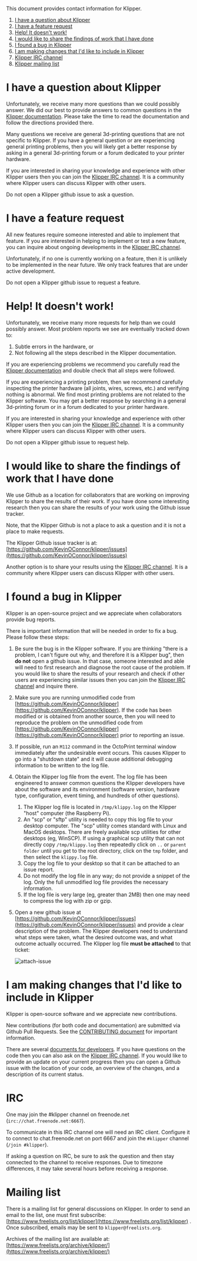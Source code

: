 This document provides contact information for Klipper.

1. [I have a question about Klipper](#i-have-a-question-about-klipper)
2. [I have a feature request](#i-have-a-feature-request)
3. [Help! It doesn't work!](#help-it-doesnt-work)
4. [I would like to share the findings of work that I have done](#i-would-like-to-share-the-findings-of-work-that-i-have-done)
5. [I found a bug in Klipper](#i-found-a-bug-in-klipper)
6. [I am making changes that I'd like to include in Klipper](#i-am-making-changes-that-id-like-to-include-in-klipper)
7. [Klipper IRC channel](#irc)
8. [Klipper mailing list](#mailing-list)

I have a question about Klipper
===============================

Unfortunately, we receive many more questions than we could possibly
answer. We did our best to provide answers to common questions in the
[Klipper documentation](Overview.md). Please take the time to read the
documentation and follow the directions provided there.

Many questions we receive are general 3d-printing questions that are
not specific to Klipper. If you have a general question or are
experiencing general printing problems, then you will likely get a
better response by asking in a general 3d-printing forum or a forum
dedicated to your printer hardware.

If you are interested in sharing your knowledge and experience with
other Klipper users then you can join the
[Klipper IRC channel](#irc). It is a community where Klipper users can
discuss Klipper with other users.

Do not open a Klipper github issue to ask a question.

I have a feature request
========================

All new features require someone interested and able to implement that
feature. If you are interested in helping to implement or test a new
feature, you can inquire about ongoing developments in the
[Klipper IRC channel](#irc).

Unfortunately, if no one is currently working on a feature, then it is
unlikely to be implemented in the near future. We only track features
that are under active development.

Do not open a Klipper github issue to request a feature.

Help! It doesn't work!
======================

Unfortunately, we receive many more requests for help than we could
possibly answer. Most problem reports we see are eventually tracked
down to:
1. Subtle errors in the hardware, or
2. Not following all the steps described in the Klipper documentation.

If you are experiencing problems we recommend you carefully read the
[Klipper documentation](Overview.md) and double check that all steps
were followed.

If you are experiencing a printing problem, then we recommend
carefully inspecting the printer hardware (all joints, wires, screws,
etc.) and verifying nothing is abnormal. We find most printing
problems are not related to the Klipper software. You may get a better
response by searching in a general 3d-printing forum or in a forum
dedicated to your printer hardware.

If you are interested in sharing your knowledge and experience with
other Klipper users then you can join the
[Klipper IRC channel](#irc). It is a community where Klipper users can
discuss Klipper with other users.

Do not open a Klipper github issue to request help.

I would like to share the findings of work that I have done
===========================================================

We use Github as a location for collaborators that are working on
improving Klipper to share the results of their work. If you have done
some interesting research then you can share the results of your work
using the Github issue tracker.

Note, that the Klipper Github is not a place to ask a question and it
is not a place to make requests.

The Klipper Github issue tracker is at:
[https://github.com/KevinOConnor/klipper/issues](https://github.com/KevinOConnor/klipper/issues)

Another option is to share your results using the
[Klipper IRC channel](#irc). It is a community where Klipper users can
discuss Klipper with other users.

I found a bug in Klipper
========================

Klipper is an open-source project and we appreciate when collaborators
provide bug reports.

There is important information that will be needed in order to fix a
bug. Please follow these steps:
1. Be sure the bug is in the Klipper software. If you are thinking
   "there is a problem, I can't figure out why, and therefore it is a
   Klipper bug", then **do not** open a github issue. In that case,
   someone interested and able will need to first research and
   diagnose the root cause of the problem. If you would like to share
   the results of your research and check if other users are
   experiencing similar issues then you can join the
   [Klipper IRC channel](#irc) and inquire there.
2. Make sure you are running unmodified code from
   [https://github.com/KevinOConnor/klipper](https://github.com/KevinOConnor/klipper).
   If the code has been modified or is obtained from another source,
   then you will need to reproduce the problem on the unmodified code
   from
   [https://github.com/KevinOConnor/klipper](https://github.com/KevinOConnor/klipper)
   prior to reporting an issue.
3. If possible, run an `M112` command in the OctoPrint terminal window
   immediately after the undesirable event occurs. This causes Klipper
   to go into a "shutdown state" and it will cause additional
   debugging information to be written to the log file.
4. Obtain the Klipper log file from the event. The log file has been
   engineered to answer common questions the Klipper developers have
   about the software and its environment (software version, hardware
   type, configuration, event timing, and hundreds of other
   questions).
   1. The Klipper log file is located in `/tmp/klippy.log` on the
      Klipper "host" computer (the Raspberry Pi).
   2. An "scp" or "sftp" utility is needed to copy this log file to
      your desktop computer. The "scp" utility comes standard with
      Linux and MacOS desktops. There are freely available scp
      utilities for other desktops (eg, WinSCP). If using a graphical
      scp utility that can not directly copy `/tmp/klippy.log` then
      repeatedly click on `..` or `parent folder` until you get to the
      root directory, click on the `tmp` folder, and then select the
      `klippy.log` file.
   3. Copy the log file to your desktop so that it can be attached to
      an issue report.
   4. Do not modify the log file in any way; do not provide a snippet
      of the log. Only the full unmodified log file provides the
      necessary information.
   5. If the log file is very large (eg, greater than 2MB) then one
      may need to compress the log with zip or gzip.
5. Open a new github issue at
   [https://github.com/KevinOConnor/klipper/issues](https://github.com/KevinOConnor/klipper/issues)
   and provide a clear description of the problem. The Klipper
   developers need to understand what steps were taken, what the
   desired outcome was, and what outcome actually occurred. The
   Klipper log file **must be attached** to that ticket:

   ![attach-issue](img/attach-issue.png)

I am making changes that I'd like to include in Klipper
=======================================================

Klipper is open-source software and we appreciate new contributions.

New contributions (for both code and documentation) are submitted via
Github Pull Requests. See the [CONTRIBUTING document](CONTRIBUTING.md)
for important information.

There are several
[documents for developers](Overview.md#developer-documentation). If
you have questions on the code then you can also ask on the
[Klipper IRC channel](#irc). If you would like to provide an update on
your current progress then you can open a Github issue with the
location of your code, an overview of the changes, and a description
of its current status.

IRC
===

One may join the #klipper channel on freenode.net
(`irc://chat.freenode.net:6667`).

To communicate in this IRC channel one will need an IRC client.
Configure it to connect to chat.freenode.net on port 6667 and join the
`#klipper` channel (`/join #klipper`).

If asking a question on IRC, be sure to ask the question and then stay
connected to the channel to receive responses. Due to timezone
differences, it may take several hours before receiving a response.

Mailing list
============

There is a mailing list for general discussions on Klipper. In order
to send an email to the list, one must first subscribe:
[https://www.freelists.org/list/klipper](https://www.freelists.org/list/klipper)
. Once subscribed, emails may be sent to `klipper@freelists.org`.

Archives of the mailing list are available at:
[https://www.freelists.org/archive/klipper/](https://www.freelists.org/archive/klipper/)
